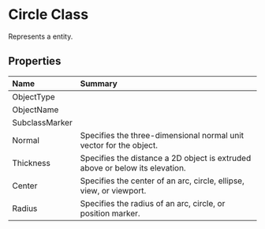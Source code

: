 # Circle Class

Represents a <see cref="T:ACadSharp.Entities.Circle" /> entity.

## Properties

| Name | Summary | 
| :- | :- | 
| ObjectType |  | 
| ObjectName |  | 
| SubclassMarker |  | 
| Normal | Specifies the three-dimensional normal unit vector for the object. | 
| Thickness | Specifies the distance a 2D object is extruded above or below its elevation. | 
| Center | Specifies the center of an arc, circle, ellipse, view, or viewport. | 
| Radius | Specifies the radius of an arc, circle, or position marker. | 

